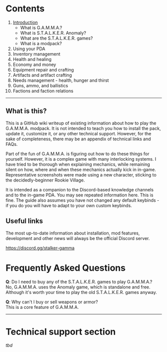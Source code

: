 # Contents

1. [Introduction](Introduction)
    * What is G.A.M.M.A.?
    * What is S.T.A.L.K.E.R. Anomaly?
    * What are the S.T.A.L.K.E.R. games?
    * What is a modpack?
2. Using your PDA
3. Inventory management
4. Health and healing
5. Economy and money 
6. Equipment repair and crafting
7. Artifacts and artifact crafting 
8. Needs management - health, hunger and thirst
9. Guns, ammo, and ballistics
10. Factions and faction relations

---

## What is this?

This is a GitHub wiki writeup of existing information about how to play the G.A.M.M.A. modpack. It is not intended to teach you how to install the pack, update it, customize it, or any other technical support. However, for the sake of completeness, there may be an appendix of technical links and FAQs.

Part of the fun of G.A.M.M.A. is figuring out how to do these things for yourself. However, it is a complex game with many interlocking systems. I have tried to be thorough when explaining mechanics, while remaining silent on how, where and when these mechanics actually kick in in-game. Representative screenshots were made using a new character, sticking to the decidedly-beginner Rookie Village.

It is intended as a companion to the Discord-based knowledge channels and to the in-game PDA. You may see repeated information here. This is fine. The guide also assumes you have not changed any default keybinds - if you do you will have to adapt to your own custom keybinds.

## Useful links
The most up-to-date information about installation, mod features, development and other news will always be the official Discord server.

https://discord.gg/stalker-gamma

# Frequently Asked Questions

**Q**: Do I need to buy any of the S.T.A.L.K.E.R. games to play G.A.M.M.A.? <br/>
No, G.A.M.M.A. uses the Anomaly game, which is standalone and free. Although it's worth your time to play the old S.T.A.L.K.E.R. games anyway.

**Q**: Why can't I buy or sell weapons or armor? <br/>
This is a core feature of G.A.M.M.A.

---

# Technical support section
_tbd_